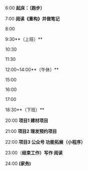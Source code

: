 6:00 **起床：（跑步）**

7:00 **阅读《重构》并做笔记**

8:00 

9:30**（上班）**

10:30

11:30

12:00~14:00**（午休）**

15:00

16:00

17:00

18:30**（下班）**

20:00  **项目1 建材项目**

21:00  **项目2 理发预约项目**

22:00  **项目3 公众号 功能拓展（小程序）**

23:00（**结束工作）写作 阅读** 

24:00 **(家务)** 

